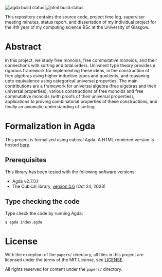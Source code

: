 ![agda build status](https://github.com/pufferffish/agda-symmetries/actions/workflows/ci-ubuntu.yml/badge.svg) 
![html build status](https://github.com/pufferffish/agda-symmetries/actions/workflows/ci-html.yml/badge.svg) 

This repository contains the source code, project time log, supervisor meeting minutes, status report,
and dissertation of my individual project for the 4th year of my computing science BSc at the University of Glasgow.

# Abstract

In this project, we study free monoids, free commutative monoids, and their connections with sorting and total
orders. Univalent type theory provides a rigorous framework for implementing these ideas, in the construction
of free algebras using higher inductive types and quotients, and reasoning upto equivalence using categorical
universal properties. The main contributions are a framework for universal algebra (free algebras and their
universal properties), various constructions of free monoids and free commutative monoids (with proofs of their
universal properties), applications to proving combinatorial properties of these constructions, and finally an
axiomatic understanding of sorting. 

# Formalization in Agda

This project is formalized using cubical Agda. A HTML rendered version is hosted [here](https://windtfw.com/agda-symmetries/).

## Prerequisites

This library has been tested with the following software versions:
 * Agda v2.7.0.1
 * The Cubical library, [version 0.6](https://github.com/agda/cubical/releases/tag/v0.6) (Oct 24, 2023)

## Type checking the code

Type check the code by running Agda:

```console
$ agda index.agda
```

# License

With the exception of the `papers/` directory, all files in this project are
licensed under the terms of the MIT License, see [LICENSE](LICENSE).

All rights reserved for content under the `papers/` directory.
